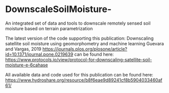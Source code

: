 # DownscaleSoilMoisture-
An integrated set of data and tools to downscale remotely sensed soil moisture based on terrain parametrization

The latest version of the code supporting this publication: Downscaling satellite soil moisture using geomorphometry and machine learning
Guevara and Vargas, 2019 https://journals.plos.org/plosone/article?id=10.1371/journal.pone.0219639 can be found here:
https://www.protocols.io/view/protocol-for-downscaling-satellite-soil-moisture-e-6cahase

All available data and code used for this publication can be found here: https://www.hydroshare.org/resource/b8f6eae9d89241cf8b5904033460af61/



